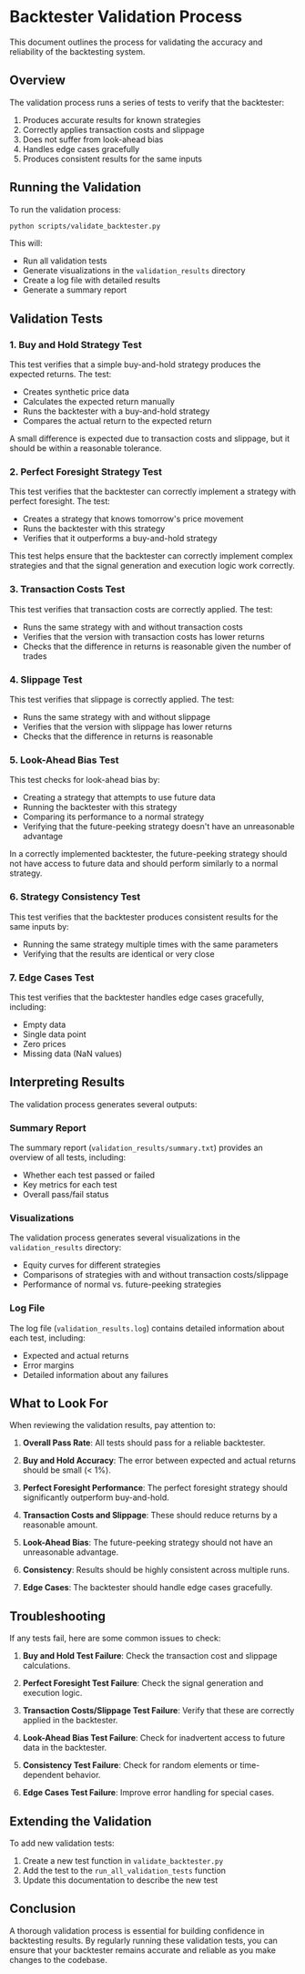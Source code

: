 # Backtester Validation Process

This document outlines the process for validating the accuracy and reliability of the backtesting system.

## Overview

The validation process runs a series of tests to verify that the backtester:

1. Produces accurate results for known strategies
2. Correctly applies transaction costs and slippage
3. Does not suffer from look-ahead bias
4. Handles edge cases gracefully
5. Produces consistent results for the same inputs

## Running the Validation

To run the validation process:

```bash
python scripts/validate_backtester.py
```

This will:
- Run all validation tests
- Generate visualizations in the `validation_results` directory
- Create a log file with detailed results
- Generate a summary report

## Validation Tests

### 1. Buy and Hold Strategy Test

This test verifies that a simple buy-and-hold strategy produces the expected returns. The test:
- Creates synthetic price data
- Calculates the expected return manually
- Runs the backtester with a buy-and-hold strategy
- Compares the actual return to the expected return

A small difference is expected due to transaction costs and slippage, but it should be within a reasonable tolerance.

### 2. Perfect Foresight Strategy Test

This test verifies that the backtester can correctly implement a strategy with perfect foresight. The test:
- Creates a strategy that knows tomorrow's price movement
- Runs the backtester with this strategy
- Verifies that it outperforms a buy-and-hold strategy

This test helps ensure that the backtester can correctly implement complex strategies and that the signal generation and execution logic work correctly.

### 3. Transaction Costs Test

This test verifies that transaction costs are correctly applied. The test:
- Runs the same strategy with and without transaction costs
- Verifies that the version with transaction costs has lower returns
- Checks that the difference in returns is reasonable given the number of trades

### 4. Slippage Test

This test verifies that slippage is correctly applied. The test:
- Runs the same strategy with and without slippage
- Verifies that the version with slippage has lower returns
- Checks that the difference in returns is reasonable

### 5. Look-Ahead Bias Test

This test checks for look-ahead bias by:
- Creating a strategy that attempts to use future data
- Running the backtester with this strategy
- Comparing its performance to a normal strategy
- Verifying that the future-peeking strategy doesn't have an unreasonable advantage

In a correctly implemented backtester, the future-peeking strategy should not have access to future data and should perform similarly to a normal strategy.

### 6. Strategy Consistency Test

This test verifies that the backtester produces consistent results for the same inputs by:
- Running the same strategy multiple times with the same parameters
- Verifying that the results are identical or very close

### 7. Edge Cases Test

This test verifies that the backtester handles edge cases gracefully, including:
- Empty data
- Single data point
- Zero prices
- Missing data (NaN values)

## Interpreting Results

The validation process generates several outputs:

### Summary Report

The summary report (`validation_results/summary.txt`) provides an overview of all tests, including:
- Whether each test passed or failed
- Key metrics for each test
- Overall pass/fail status

### Visualizations

The validation process generates several visualizations in the `validation_results` directory:
- Equity curves for different strategies
- Comparisons of strategies with and without transaction costs/slippage
- Performance of normal vs. future-peeking strategies

### Log File

The log file (`validation_results.log`) contains detailed information about each test, including:
- Expected and actual returns
- Error margins
- Detailed information about any failures

## What to Look For

When reviewing the validation results, pay attention to:

1. **Overall Pass Rate**: All tests should pass for a reliable backtester.

2. **Buy and Hold Accuracy**: The error between expected and actual returns should be small (< 1%).

3. **Perfect Foresight Performance**: The perfect foresight strategy should significantly outperform buy-and-hold.

4. **Transaction Costs and Slippage**: These should reduce returns by a reasonable amount.

5. **Look-Ahead Bias**: The future-peeking strategy should not have an unreasonable advantage.

6. **Consistency**: Results should be highly consistent across multiple runs.

7. **Edge Cases**: The backtester should handle edge cases gracefully.

## Troubleshooting

If any tests fail, here are some common issues to check:

1. **Buy and Hold Test Failure**: Check the transaction cost and slippage calculations.

2. **Perfect Foresight Test Failure**: Check the signal generation and execution logic.

3. **Transaction Costs/Slippage Test Failure**: Verify that these are correctly applied in the backtester.

4. **Look-Ahead Bias Test Failure**: Check for inadvertent access to future data in the backtester.

5. **Consistency Test Failure**: Check for random elements or time-dependent behavior.

6. **Edge Cases Test Failure**: Improve error handling for special cases.

## Extending the Validation

To add new validation tests:

1. Create a new test function in `validate_backtester.py`
2. Add the test to the `run_all_validation_tests` function
3. Update this documentation to describe the new test

## Conclusion

A thorough validation process is essential for building confidence in backtesting results. By regularly running these validation tests, you can ensure that your backtester remains accurate and reliable as you make changes to the codebase. 